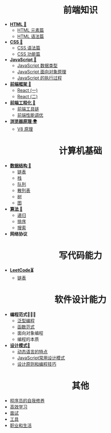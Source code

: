 <h1 align="center"> 前端知识</h1>

- [**HTML 🌵**](Front-End/HTML/readme.md)
    - [HTML 元素篇](Front-End/HTML/element.md)
    - [HTML 语法篇](Front-End/HTML/grammar.md)
- [**CSS 🌸**](Front-End/CSS/readme.md)
    - [CSS 语法篇](Front-End/CSS/grammar.md)
    - [CSS 功能篇](Front-End/CSS/function.md)
- [**JavaScript 👣**](Front-End/JavaScript/readme.md)   
    - [JavaScript 数据类型](Front-End/JavaScript/data-type.md)
    - [JavaScript 面向对象原理](Front-End/JavaScript/prototype-based.md)
    - [JavaScript 的执行过程](Front-End/JavaScript/executing-processes.md)
- [**前端框架 🔨**](Front-End/Frame/readme.md)
    - [React (一)](Front-End/Frame/react-1.md)
    - [React (二)](Front-End/Frame/react-2.md)
- [**前端工程化 🥇**](Front-End/Engineering/readme.md)
    - [前端工具链](Front-End/Engineering/tool-chain.md)
    - [前端性能调优 ](Front-End/Engineering/optimization.md)
- [**浏览器原理 🌍**](Front-End/Browser/readme.md)
    - [V8 原理](Front-End/Browser/v8.md)


<h1 align="center"> 计算机基础</h1>

- [**数据结构 🧱**](CS-Basic/Data-Structure/readme.md)
    - [链表](CS-Basic/Data-Structure/linked-list.md)
    - [栈](CS-Basic/Data-Structure/stack.md)
    - [队列](CS-Basic/Data-Structure/queue.md)
    - [散列表](CS-Basic/Data-Structure/hash-table.md)
    - [树](CS-Basic/Data-Structure/tree.md)
    - [图](CS-Basic/Data-Structure/graph.md)
- [**算法 🧮**](CS-Basic/Algorithm/readme.md)
    - [递归](CS-Basic/Algorithm/recursion.md)
    - [排序](CS-Basic/Algorithm/sort.md)
    - [搜索](CS-Basic/Algorithm/search.md)
- **网络协议**

<h1 align="center"> 写代码能力 </h1>

- [**LeetCode⏳**](LeetCode/readme.md)
    - [链表](LeetCode/link-list.md)


<h1 align="center"> 软件设计能力</h1>

- **编程范式👨🏻‍💻**
    - [ 泛型编程](Software-Design/Programming-Paradigm/readme.md)
    - [ 函数范式](Software-Design/Programming-Paradigm/function-paradigm.md)
    -  面向对象编程
    -  编程的本质
- [**设计模式🧩**](Software-Design/Design-Patterns/readme.md)
    - [动态语言的特点](Software-Design/Design-Patterns/dynamic-language.md)
    - [JavaScript常用设计模式](Software-Design/Design-Patterns/patterns.md)
    - [设计原则和编程技巧](Software-Design/Design-Patterns/programme-skill.md)


<h1 align="center"> 其他</h1>

  - [程序员的自我修养](Other/selfboot.md)
  - [高效学习](Other/study.md)
  - [面试](Other/interview.md)
  - [工具](Other/tools.md)
  - [职业和生活](Other/life-and-career.md)





